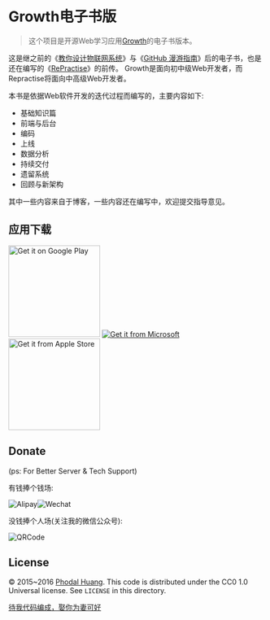 Growth电子书版
===

> 这个项目是开源Web学习应用[Growth](https://github.com/phodal/growth)的电子书版本。

这是继之前的《[教你设计物联网系统](https://github.com/phodal/designiot)》与《[GitHub 漫游指南](https://github.com/phodal/github-roam)》后的电子书，也是还在编写的《[RePractise](https://github.com/phodal/repractise)》的前传。 Growth是面向初中级Web开发者，而Repractise将面向中高级Web开发者。

本书是依据Web软件开发的迭代过程而编写的，主要内容如下:  

 - 基础知识篇
 - 前端与后台
 - 编码
 - 上线
 - 数据分析
 - 持续交付
 - 遗留系统
 - 回顾与新架构

其中一些内容来自于博客，一些内容还在编写中，欢迎提交指导意见。

应用下载
---

<a href="https://play.google.com/store/apps/details?id=ren.growth&utm_source=global_co&utm_medium=prtnr&utm_content=Mar2515&utm_campaign=PartBadge&pcampaignid=MKT-AC-global-none-all-co-pr-py-PartBadges-Oct1515-1"><img alt="Get it on Google Play" src="https://play.google.com/intl/en_us/badges/images/apps/en-play-badge-border.png" width="180"/></a>
<a href="http://windowsphone.com/s?appid=a6022e5d-b101-4d8f-a836-d3bfb6fd73ef"><img src="https://assets.windowsphone.com/8d997df3-5b6e-496c-88b3-e3f40117c8fd/English-get-it-from-MS_InvariantCulture_Default.png" srcset="https://assets.windowsphone.com/0100c7e5-1455-40bc-a351-b77d2801ad5a/English_get-it-from-MS_InvariantCulture_Default.png 2x"  alt="Get it from Microsoft" /></a>
<a href="https://itunes.apple.com/cn/app/growth/id1078807522?l=zh&ls=1&mt=8"><img src="./docs/apple.png" width="180" alt="Get it from Apple Store" /></a>


Donate
---

(ps: For Better Server & Tech Support)

有钱捧个钱场:

![Alipay](https://raw.githubusercontent.com/phodal/growth/master/docs/alipay.png)![Wechat](https://raw.githubusercontent.com/phodal/growth/master/docs/wechat.png)


没钱捧个人场(关注我的微信公众号):

![QRCode](https://raw.githubusercontent.com/phodal/growth/master/www/img/wechat.jpg)

License
---

© 2015~2016 [Phodal Huang](https://www.phodal.com). This code is distributed under the CC0 1.0 Universal license. See `LICENSE` in this directory.

[待我代码编成，娶你为妻可好](http://www.xuntayizhan.com/person/ji-ke-ai-qing-zhi-er-shi-dai-wo-dai-ma-bian-cheng-qu-ni-wei-qi-ke-hao-wan/)
